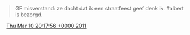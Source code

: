 > GF misverstand: ze dacht dat ik een straatfeest geef denk ik\. \#albert is bezorgd\.

<img src="../../media/tweet.ico" width="12" /> [Thu Mar 10 20:17:56 +0000 2011](https://twitter.com/DromerDenker/status/45941475711787008)